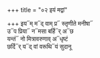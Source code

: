 +++
title = "०२ इयं मद्वां"

+++
इय᳓म् म᳓द् वाम् प्र᳓ स्तृणीते मनीषा᳓  
उ᳓प प्रिया᳓ न᳓मसा बर्हि᳓र् अ᳓छ  
यन्तं᳓ नो मित्रावरुणाव् अ᳓धृष्टं  
छर्दि᳓र् य᳓द् वां वरूथि᳓यं सुदानू